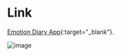 # Link

[Emotion Diary App](https://gutae-diary-project.web.app/){:target="\_blank"}.

![image](https://user-images.githubusercontent.com/65030854/176328834-bdefcd34-481f-46ff-b288-fbca606e2e1b.png)
